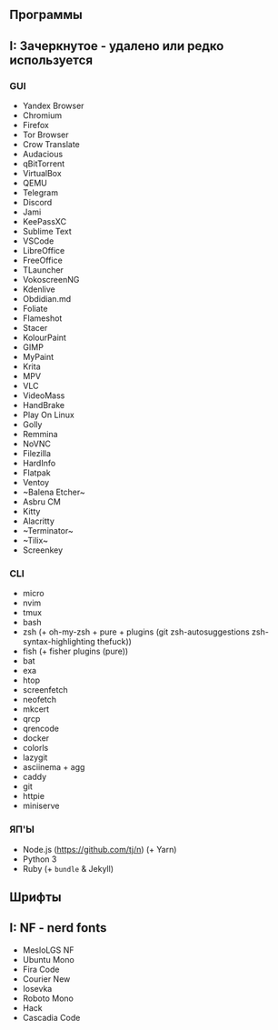 ## Программы

## I: Зачеркнутое - удалено или редко используется

### GUI

- Yandex Browser
- Chromium
- Firefox
- Tor Browser
- Crow Translate
- Audacious
- qBitTorrent
- VirtualBox
- QEMU
- Telegram
- Discord
- Jami
- KeePassXC
- Sublime Text
- VSCode
- LibreOffice
- FreeOffice
- TLauncher
- VokoscreenNG
- Kdenlive
- Obdidian.md
- Foliate
- Flameshot
- Stacer
- KolourPaint
- GIMP
- MyPaint
- Krita
- MPV
- VLC
- VideoMass
- HandBrake
- Play On Linux
- Golly
- Remmina
- NoVNC
- Filezilla
- HardInfo
- Flatpak
- Ventoy
- ~Balena Etcher~
- Asbru CM
- Kitty
- Alacritty
- ~Terminator~
- ~Tilix~
- Screenkey

### CLI

- micro
- nvim
- tmux
- bash
- zsh (+ oh-my-zsh + pure + plugins (git zsh-autosuggestions zsh-syntax-highlighting thefuck))
- fish (+ fisher plugins (pure))
- bat
- exa
- htop
- screenfetch
- neofetch
- mkcert
- qrcp
- qrencode
- docker
- colorls
- lazygit
- asciinema + agg
- caddy
- git
- httpie
- miniserve

### ЯП'Ы

- Node.js (https://github.com/tj/n) (+ Yarn)
- Python 3
- Ruby (+ `bundle` & Jekyll)

## Шрифты

## I: NF - nerd fonts

- MesloLGS NF
- Ubuntu Mono
- Fira Code
- Courier New
- Iosevka
- Roboto Mono
- Hack
- Cascadia Code
